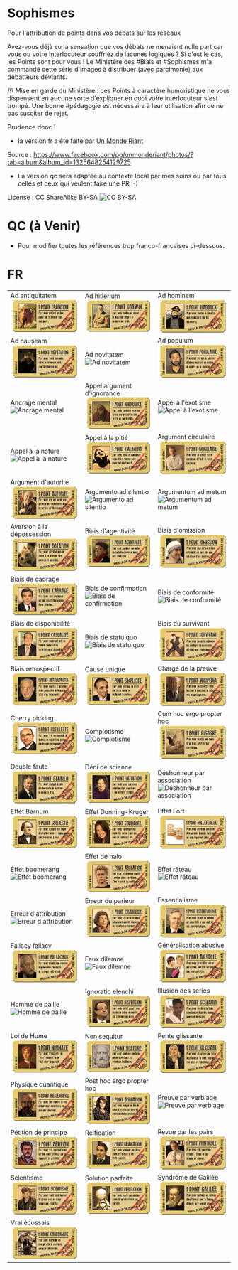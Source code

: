 # Sophismes
Pour l'attribution de points dans vos débats sur les réseaux

Avez-vous déjà eu la sensation que vos débats ne menaient nulle part car vous ou votre interlocuteur souffriez de lacunes logiques ? Si c'est le cas, les Points sont pour vous ! Le Ministère des #Biais et #Sophismes m'a commandé cette série d'images à distribuer (avec parcimonie) aux débatteurs déviants. 

/!\ Mise en garde du Ministère : ces Points à caractère humoristique ne vous dispensent en aucune sorte d'expliquer en quoi votre interlocuteur s'est trompé. Une bonne #pédagogie est nécessaire à leur utilisation afin de ne pas susciter de rejet. 

Prudence donc !


- la version fr a été faite par [Un Monde Riant](https://www.facebook.com/unmonderiant/)

Source : https://www.facebook.com/pg/unmonderiant/photos/?tab=album&album_id=1325648254129725

- La version qc sera adaptée au contexte local par mes soins ou par tous celles et ceux qui veulent faire une PR :-) 

License : CC ShareAlike BY-SA ![CC BY-SA](https://licensebuttons.net/l/by-sa/4.0/88x31.png)


# QC (à Venir) 
- Pour modifier toutes les références trop franco-francaises ci-dessous.

# FR
| | | |
|------------|------------|------------|
| Ad antiquitatem<br>![Ad antiquitatem](fr/ad%20antiquitatem%20(point%20tradition).jpg) | Ad hitlerium<br>![Ad hitlerium](fr/ad%20hitlerium%20(point%20Godwin).jpg) | Ad hominem<br>![Ad hominem](fr/ad%20hominem%20(point%20Haddock).jpg) |
| Ad nauseam<br>![Ad nauseam](fr/ad%20nauseam%20(point%20répétition).jpg) | Ad novitatem<br>![Ad novitatem](fr/ad%20novitatem%20(point%20nouveauté)%20-%20Steve%20Jobs%20-%20ex%20PDG%20d'Apple.jpg) | Ad populum<br>![Ad populum](fr/ad%20populum%20(point%20populaire)%20-%20Cyril%20Hanouna.jpg) |
| Ancrage mental<br>![Ancrage mental](fr/ancrage%20mental%20(point%20ancrage)%20-%20Amos%20Tversky,%20psychologue%20qui%20l'a%20mis%20en%20évidence.jpg) | Appel argument d'ignorance<br>![Appel argument d'ignorance](fr/appel%20argument%20d'ignorance.jpg) | Appel à l'exotisme<br>![Appel à l'exotisme](fr/appel%20à%20l'exotisme.jpg) |
| Appel à la nature<br>![Appel à la nature](fr/appel%20à%20la%20nature%20(point%20nature)%20-%20Pierre%20Rabhi.jpg) | Appel à la pitié<br>![Appel à la pitié](fr/appel%20à%20la%20pitié%20(point%20Caliméro).jpg) | Argument circulaire<br>![Argument circulaire](fr/argument%20circulaire%20(point%20circulaire)%20-%20Ken%20Ham,%20créationniste%20américain%20partisan%20de%20la%20Terre%20Jeune%20(6000%20ans).jpg) |
| Argument d'autorité<br>![Argument d'autorité](fr/argument%20d'autorité%20-%20Henri%20Joyeux,%20cancérologue%20antivaccins%20radié%20de%20l'ordre%20des%20médecins.jpg) | Argumento ad silentio<br>![Argumento ad silentio](fr/argumento%20ad%20silentio%20(point%20silencieux)%20-%20Jean-Jacques%20Bourdin,%20animateur%20radio%20à%20RMC.jpg) | Argumentum ad metum<br>![Argumentum ad metum](fr/argumentum%20ad%20metum%20(point%20terreur)%20-%20Roger%20Gicquel,%20présentateur%20du%20JT%20de%20TF1%20-%20La%20France%20a%20peur,%20voir%20archives%20INA%201976.jpg) |
| Aversion à la dépossession<br>![Aversion à la dépossession](fr/aversion%20à%20la%20dépossession%20(point%20dotation).jpg) | Biais d'agentivité<br>![Biais d'agentivité](fr/biais%20d'agentivité%20(point%20agentivité)%20-%20Jean-Luc%20Mélanchon.jpg) | Biais d'omission<br>![Biais d'omission](fr/biais%20d'omission%20(point%20omission)%20-%20Mère%20Théresa.jpg) |
| Biais de cadrage<br>![Biais de cadrage](fr/biais%20de%20cadrage%20(point%20cadrage).jpg) | Biais de confirmation<br>![Biais de confirmation](fr/biais%20de%20confirmation%20-%20Thierry%20Meyssan,%20conspirationniste%20notoire,%20fondateur%20du%20Réseau%20Voltaire.jpg) | Biais de conformité<br>![Biais de conformité](fr/biais%20de%20conformité%20(point%20consensus).jpg) |
| Biais de disponibilité<br>![Biais de disponibilité](fr/biais%20de%20disponibilité%20(point%20casualité).jpg) | Biais de statu quo<br>![Biais de statu quo](fr/biais%20de%20statu%20quo%20(point%20statu%20quo)%20-%20Edmund%20Burke%20père%20du%20conservatisme%20moderne.jpg) | Biais du survivant<br>![Biais du survivant](fr/biais%20du%20survivant%20-%20Ken%20le%20survivant.jpg) |
| Biais retrospectif<br>![Biais retrospectif](fr/biais%20retrospectif%20(point%20retrospectif)%20-%20Paco%20Rabanne.jpg) | Cause unique<br>![Cause unique](fr/cause%20unique%20(point%20simplicité)%20-%20Eric%20Zemmour,%20extrême-droite,%20misogyne,%20homophobe.jpg) | Charge de la preuve<br>![Charge de la preuve](fr/charge%20de%20la%20preuve%20(point%20Wikipédia,%20avec%20Jacques%20Grimault%20qui%20dit%20à%20ses%20interlocuteurs%20d'aller%20chercher%20les%20preuves%20de%20ce%20qu'il%20dit%20sur%20wikipedia).jpg) |
| Cherry picking<br>![Cherry picking](fr/cherry%20picking%20(point%20cueillette).jpg) | Complotisme<br>![Complotisme](fr/complotisme%20(point%20big%20truc%20=%20biais%20d'intentionnalité)%20-%20Alain%20Soral.jpg) | Cum hoc ergo propter hoc<br>![Cum hoc ergo propter hoc](fr/cum%20hoc%20ergo%20propter%20hoc%20(point%20cigogne).jpg) |
| Double faute<br>![Double faute](fr/double%20faute%20(point%20stabilo).jpg) | Déni de science<br>![Déni de science](fr/déni%20de%20science%20(point%20intuition)%20-%20David%20Wolfe,%20chantre%20américain%20des%20pseudo-sciences.jpg) | Déshonneur par association<br>![Déshonneur par association](fr/déshonneur%20par%20association%20(point%20relation).jpg) |
| Effet Barnum<br>![Effet Barnum](fr/effet%20Barnum%20(point%20subjectif)%20-%20du%20nom%20de%20P.%20T.%20Barnum,%20directeur%20de%20cirque%20américain%20se%20définissant%20comme%20«%20prince%20des%20mystificateurs%20».jpg) | Effet Dunning-Kruger<br>![Effet Dunning-Kruger](fr/effet%20Dunning-Kruger%20(point%20confiance)%20-%20Vani%20Hari,%20du%20blog%20_The%20food%20babe_.jpg) | Effet Fort<br>![Effet Fort](fr/effet%20Fort%20(point%20mille-feuille).jpg) |
| Effet boomerang<br>![Effet boomerang](fr/effet%20boomerang%20(réactance).jpg) | Effet de halo<br>![Effet de halo](fr/effet%20de%20halo%20(point%20adulation).jpg) | Effet râteau<br>![Effet râteau](fr/effet%20râteau%20(point%20ratissage).jpg) |
| Erreur d'attribution<br>![Erreur d'attribution](fr/erreur%20d'attribution%20-%20Julien%20Lepers%20qui%20passe%20pour%20un%20savant%20parce%20qu'il%20pose%20les%20questions%20et%20a%20les%20réponses.jpg) | Erreur du parieur<br>![Erreur du parieur](fr/erreur%20du%20parieur%20(point%20chanceux)%20-%20Stéphane%20Pallez,%20PDG%20de%20la%20Française%20des%20Jeux.jpg) | Essentialisme<br>![Essentialisme](fr/essentialisme%20(point%20essentialisme).jpg) |
| Fallacy fallacy<br>![Fallacy fallacy](fr/fallacy%20fallacy%20(point%20fallacieux)%20-%20Patrick%20Moore%20ex-GreenPeace.jpg) | Faux dilemne<br>![Faux dilemne](fr/faux%20dilemne%20-%20Georges%20W.%20Bush%20Jr%20(concernant%20la%20guerre%20en%20Irak,%20_soit%20vous%20êtes%20avec%20nous,%20soit%20contre%20nous_).jpg) | Généralisation abusive<br>![Généralisation abusive](fr/généralisation%20abusive%20(point%20anecdote).jpg) |
| Homme de paille<br>![Homme de paille](fr/homme%20de%20paille%20(point%20épouvantail)%20-%20Jacques%20Attali.jpg) | Ignoratio elenchi<br>![Ignoratio elenchi](fr/ignoratio%20elenchi%20(point%20dispersion).jpg) | Illusion des series<br>![Illusion des series](fr/illusion%20des%20series%20(point%20scenario)%20-%20Laurent%20Freeman,%20fondateur%20de%20StopMensonges.jpg) |
| Loi de Hume<br>![Loi de Hume](fr/loi%20de%20Hume%20(point%20normatif).jpg) | Non sequitur<br>![Non sequitur](fr/non%20sequitur%20(point%20rupture).jpg) | Pente glissante<br>![Pente glissante](fr/pente%20glissante%20(point%20glissade).jpg) |
| Physique quantique<br>![Physique quantique](fr/physique%20quantique%20(point%20Heisenberg).jpg) | Post hoc ergo propter hoc<br>![Post hoc ergo propter hoc](fr/post%20hoc%20ergo%20propter%20hoc%20(point%20divination)%20-%20Elizabeth%20Teissier,%20astrologue.jpg) | Preuve par verbiage<br>![Preuve par verbiage](fr/preuve%20par%20verbiage%20(point%20yaourt)%20-%20Deepak%20Chopra,%20gourou%20indien%20maître%20du%20veribiage%20pseudo-scientifique.jpg) |
| Pétition de principe<br>![Pétition de principe](fr/pétition%20de%20principe%20(point%20pétition)%20-%20Emile%20Duport,%20che%20de%20file%20du%20mouvement%20anti-avortement%20_Les%20survivants_.jpg) | Reification<br>![Reification](fr/reification%20(point%20reification)%20-%20Idriss%20Aberkane.jpg) | Revue par les pairs<br>![Revue par les pairs](fr/revue%20par%20les%20pairs%20(point%20protocole)%20-%20Gilles-Éric%20Séralini,%20pour%20son%20étude%20rejetée%20par%20la%20communauté%20scientifique%20sur%20les%20effets%20du%20Round%20up%20et%20du%20maïs%20OGM.jpg) |
| Scientisme<br>![Scientisme](fr/scientisme%20-%20frères%20Bogdanov%20qui%20prétendent%20pouvoir%20prouver%20l'existence%20de%20Dieu%20grâce%20à%20la%20science.jpg) | Solution parfaite<br>![Solution parfaite](fr/solution%20parfaite%20(point%20perfection).jpg) | Syndrôme de Galilée<br>![Syndrôme de Galilée](fr/syndrôme%20de%20Galilée.jpg) |
| Vrai écossais<br>![Vrai écossais](fr/vrai%20écossais%20(point%20conformité).jpg) | | |

<!-- 
<center>
<img src="fr/ad%20antiquitatem%20(point%20tradition).jpg" width="285">
<img src="fr/ad%20hitlerium%20(point%20Godwin).jpg" width="285">
<img src="fr/ad%20hominem%20(point%20Haddock).jpg" width="285">
<img src="fr/ad%20nauseam%20(point%20répétition).jpg" width="285">
<img src="fr/ad%20novitatem%20(point%20nouveauté)%20-%20Steve%20Jobs%20-%20ex%20PDG%20d'Apple.jpg" width="285">
<img src="fr/ad%20populum%20(point%20populaire)%20-%20Cyril%20Hanouna.jpg" width="285">
<img src="fr/ancrage%20mental%20(point%20ancrage)%20-%20Amos%20Tversky,%20psychologue%20qui%20l'a%20mis%20en%20évidence.jpg" width="285">
<img src="fr/appel%20argument%20d'ignorance.jpg" width="285">
<img src="fr/appel%20à%20l'exotisme.jpg" width="285">
<img src="fr/appel%20à%20la%20nature%20(point%20nature)%20-%20Pierre%20Rabhi.jpg" width="285">
<img src="fr/appel%20à%20la%20pitié%20(point%20Caliméro).jpg" width="285">
<img src="fr/argument%20circulaire%20(point%20circulaire)%20-%20Ken%20Ham,%20créationniste%20américain%20partisan%20de%20la%20Terre%20Jeune%20(6000%20ans).jpg" width="285">
<img src="fr/argument%20d'autorité%20-%20Henri%20Joyeux,%20cancérologue%20antivaccins%20radié%20de%20l'ordre%20des%20médecins.jpg" width="285">
<img src="fr/argumento%20ad%20silentio%20(point%20silencieux)%20-%20Jean-Jacques%20Bourdin,%20animateur%20radio%20à%20RMC.jpg" width="285">
<img src="fr/argumentum%20ad%20metum%20(point%20terreur)%20-%20Roger%20Gicquel,%20présentateur%20du%20JT%20de%20TF1%20-%20La%20France%20a%20peur,%20voir%20archives%20INA%201976.jpg" width="285">
<img src="fr/aversion%20à%20la%20dépossession%20(point%20dotation).jpg" width="285">
<img src="fr/biais%20d'agentivité%20(point%20agentivité)%20-%20Jean-Luc%20Mélanchon.jpg" width="285">
<img src="fr/biais%20d'omission%20(point%20omission)%20-%20Mère%20Théresa.jpg" width="285">
<img src="fr/biais%20de%20cadrage%20(point%20cadrage).jpg" width="285">
<img src="fr/biais%20de%20confirmation%20-%20Thierry%20Meyssan,%20conspirationniste%20notoire,%20fondateur%20du%20Réseau%20Voltaire.jpg" width="285">
<img src="fr/biais%20de%20conformité%20(point%20consensus).jpg" width="285">
<img src="fr/biais%20de%20disponibilité%20(point%20casualité).jpg" width="285">
<img src="fr/biais%20de%20statu%20quo%20(point%20statu%20quo)%20-%20Edmund%20Burke%20père%20du%20conservatisme%20moderne.jpg" width="285">
<img src="fr/biais%20du%20survivant%20-%20Ken%20le%20survivant.jpg" width="285">
<img src="fr/biais%20retrospectif%20(point%20retrospectif)%20-%20Paco%20Rabanne.jpg" width="285">
<img src="fr/cause%20unique%20(point%20simplicité)%20-%20Eric%20Zemmour,%20extrême-droite,%20misogyne,%20homophobe.jpg" width="285">
<img src="fr/charge%20de%20la%20preuve%20(point%20Wikipédia,%20avec%20Jacques%20Grimault%20qui%20dit%20à%20ses%20interlocuteurs%20d'aller%20chercher%20les%20preuves%20de%20ce%20qu'il%20dit%20sur%20wikipedia).jpg" width="285">
<img src="fr/cherry%20picking%20(point%20cueillette).jpg" width="285">
<img src="fr/complotisme%20(point%20big%20truc%20=%20biais%20d'intentionnalité)%20-%20Alain%20Soral.jpg" width="285">
<img src="fr/cum%20hoc%20ergo%20propter%20hoc%20(point%20cigogne).jpg" width="285">
<img src="fr/double%20faute%20(point%20stabilo).jpg" width="285">
<img src="fr/déni%20de%20science%20(point%20intuition)%20-%20David%20Wolfe,%20chantre%20américain%20des%20pseudo-sciences.jpg" width="285">
<img src="fr/déshonneur%20par%20association%20(point%20relation).jpg" width="285">
<img src="fr/effet%20Barnum%20(point%20subjectif)%20-%20du%20nom%20de%20P.%20T.%20Barnum,%20directeur%20de%20cirque%20américain%20se%20définissant%20comme%20«%20prince%20des%20mystificateurs%20».jpg" width="285">
<img src="fr/effet%20Dunning-Kruger%20(point%20confiance)%20-%20Vani%20Hari,%20du%20blog%20_The%20food%20babe_.jpg" width="285">
<img src="fr/effet%20Fort%20(point%20mille-feuille).jpg" width="285">
<img src="fr/effet%20boomerang%20(réactance).jpg" width="285">
<img src="fr/effet%20de%20halo%20(point%20adulation).jpg" width="285">
<img src="fr/effet%20râteau%20(point%20ratissage).jpg" width="285">
<img src="fr/erreur%20d'attribution%20-%20Julien%20Lepers%20qui%20passe%20pour%20un%20savant%20parce%20qu'il%20pose%20les%20questions%20et%20a%20les%20réponses.jpg" width="285">
<img src="fr/erreur%20du%20parieur%20(point%20chanceux)%20-%20Stéphane%20Pallez,%20PDG%20de%20la%20Française%20des%20Jeux.jpg" width="285">
<img src="fr/essentialisme%20(point%20essentialisme).jpg" width="285">
<img src="fr/fallacy%20fallacy%20(point%20fallacieux)%20-%20Patrick%20Moore%20ex-GreenPeace.jpg" width="285">
<img src="fr/faux%20dilemne%20-%20Georges%20W.%20Bush%20Jr%20(concernant%20la%20guerre%20en%20Irak,%20_soit%20vous%20êtes%20avec%20nous,%20soit%20contre%20nous_).jpg" width="285">
<img src="fr/généralisation%20abusive%20(point%20anecdote).jpg" width="285">
<img src="fr/homme%20de%20paille%20(point%20épouvantail)%20-%20Jacques%20Attali.jpg" width="285">
<img src="fr/ignoratio%20elenchi%20(point%20dispersion).jpg" width="285">
<img src="fr/illusion%20des%20series%20(point%20scenario)%20-%20Laurent%20Freeman,%20fondateur%20de%20StopMensonges.jpg" width="285">
<img src="fr/loi%20de%20Hume%20(point%20normatif).jpg" width="285">
<img src="fr/non%20sequitur%20(point%20rupture).jpg" width="285">
<img src="fr/pente%20glissante%20(point%20glissade).jpg" width="285">
<img src="fr/physique%20quantique%20(point%20Heisenberg).jpg" width="285">
<img src="fr/post%20hoc%20ergo%20propter%20hoc%20(point%20divination)%20-%20Elizabeth%20Teissier,%20astrologue.jpg" width="285">
<img src="fr/preuve%20par%20verbiage%20(point%20yaourt)%20-%20Deepak%20Chopra,%20gourou%20indien%20maître%20du%20veribiage%20pseudo-scientifique.jpg" width="285">
<img src="fr/pétition%20de%20principe%20(point%20pétition)%20-%20Emile%20Duport,%20che%20de%20file%20du%20mouvement%20anti-avortement%20_Les%20survivants_.jpg" width="285">
<img src="fr/reification%20(point%20reification)%20-%20Idriss%20Aberkane.jpg" width="285">
<img src="fr/revue%20par%20les%20pairs%20(point%20protocole)%20-%20Gilles-Éric%20Séralini,%20pour%20son%20étude%20rejetée%20par%20la%20communauté%20scientifique%20sur%20les%20effets%20du%20Round%20up%20et%20du%20maïs%20OGM.jpg" width="285">
<img src="fr/scientisme%20-%20frères%20Bogdanov%20qui%20prétendent%20pouvoir%20prouver%20l'existence%20de%20Dieu%20grâce%20à%20la%20science.jpg" width="285">
<img src="fr/solution%20parfaite%20(point%20perfection).jpg" width="285">
<img src="fr/syndrôme%20de%20Galilée.jpg" width="285">
<img src="fr/vrai%20écossais%20(point%20conformité).jpg" width="285">

</center>

-->
